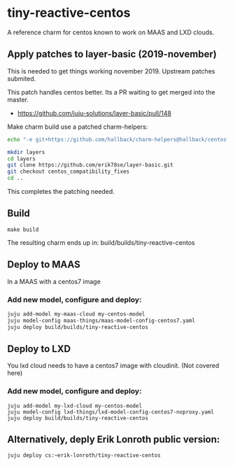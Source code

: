 # tiny-reactive-centos

A reference charm for centos known to work on MAAS and LXD clouds.

## Apply patches to layer-basic (2019-november)
This is needed to get things working november 2019. Upstream patches submited.

This patch handles centos better. Its a PR waiting to get merged into the master.
  - https://github.com/juju-solutions/layer-basic/pull/148

Make charm build use a patched charm-helpers:
```sh
echo "-e git+https://github.com/hallback/charm-helpers@hallback/centosfixes#egg=charms.reactive" >> wheelhouse-overrides.txt
```


```sh
mkdir layers
cd layers
git clone https://github.com/erik78se/layer-basic.git
git checkout centos_compatibility_fixes
cd ..
```

This completes the patching needed.

## Build

```make build```

The resulting charm ends up in: build/builds/tiny-reactive-centos 

## Deploy to MAAS
In a MAAS with a centos7 image

### Add new model, configure and deploy:
```sh
juju add-model my-maas-cloud my-centos-model
juju model-config maas-things/maas-model-config-centos7.yaml
juju deploy build/builds/tiny-reactive-centos
```

## Deploy to LXD
You lxd cloud needs to have a centos7 image with cloudinit. (Not covered here)

### Add new model, configure and deploy:
```
juju add-model my-lxd-cloud my-centos-model
juju model-config lxd-things/lxd-model-config-centos7-noproxy.yaml
juju deploy build/builds/tiny-reactive-centos
```

## Alternatively, deply Erik Lonroth public version:

```juju deploy cs:~erik-lonroth/tiny-reactive-centos```

